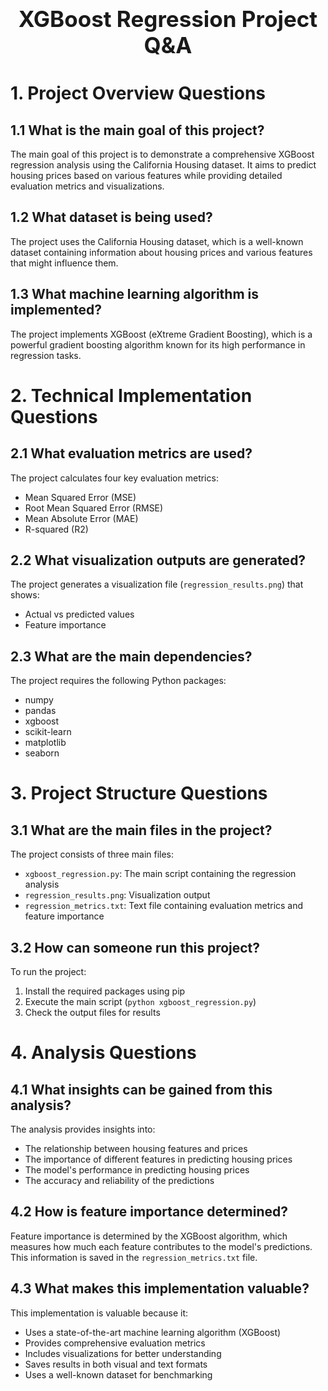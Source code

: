 <div style="font-size:2.5em; font-weight:bold; text-align:center; margin-top:20px;">XGBoost Regression Project Q&A</div>

# 1. Project Overview Questions

## 1.1 What is the main goal of this project?
The main goal of this project is to demonstrate a comprehensive XGBoost regression analysis using the California Housing dataset. It aims to predict housing prices based on various features while providing detailed evaluation metrics and visualizations.

## 1.2 What dataset is being used?
The project uses the California Housing dataset, which is a well-known dataset containing information about housing prices and various features that might influence them.

## 1.3 What machine learning algorithm is implemented?
The project implements XGBoost (eXtreme Gradient Boosting), which is a powerful gradient boosting algorithm known for its high performance in regression tasks.

# 2. Technical Implementation Questions

## 2.1 What evaluation metrics are used?
The project calculates four key evaluation metrics:
- Mean Squared Error (MSE)
- Root Mean Squared Error (RMSE)
- Mean Absolute Error (MAE)
- R-squared (R2)

## 2.2 What visualization outputs are generated?
The project generates a visualization file (`regression_results.png`) that shows:
- Actual vs predicted values
- Feature importance

## 2.3 What are the main dependencies?
The project requires the following Python packages:
- numpy
- pandas
- xgboost
- scikit-learn
- matplotlib
- seaborn

# 3. Project Structure Questions

## 3.1 What are the main files in the project?
The project consists of three main files:
- `xgboost_regression.py`: The main script containing the regression analysis
- `regression_results.png`: Visualization output
- `regression_metrics.txt`: Text file containing evaluation metrics and feature importance

## 3.2 How can someone run this project?
To run the project:
1. Install the required packages using pip
2. Execute the main script (`python xgboost_regression.py`)
3. Check the output files for results

# 4. Analysis Questions

## 4.1 What insights can be gained from this analysis?
The analysis provides insights into:
- The relationship between housing features and prices
- The importance of different features in predicting housing prices
- The model's performance in predicting housing prices
- The accuracy and reliability of the predictions

## 4.2 How is feature importance determined?
Feature importance is determined by the XGBoost algorithm, which measures how much each feature contributes to the model's predictions. This information is saved in the `regression_metrics.txt` file.

## 4.3 What makes this implementation valuable?
This implementation is valuable because it:
- Uses a state-of-the-art machine learning algorithm (XGBoost)
- Provides comprehensive evaluation metrics
- Includes visualizations for better understanding
- Saves results in both visual and text formats
- Uses a well-known dataset for benchmarking 